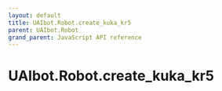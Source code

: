 ```yaml
---
layout: default
title: UAIbot.Robot.create_kuka_kr5
parent: UAIbot.Robot
grand_parent: JavaScript API reference
---
```


# UAIbot.Robot.create_kuka_kr5